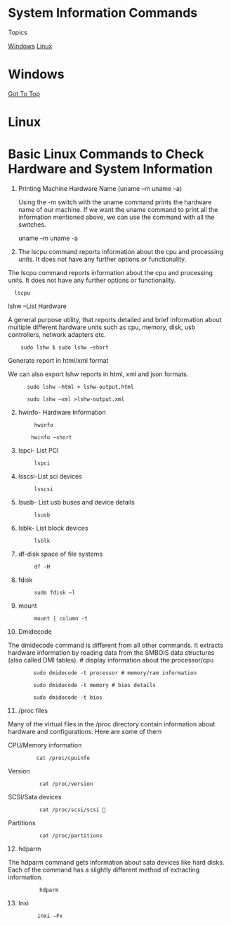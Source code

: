 # System Information Commands


<a name="top"></a>
Topics

  [Windows](#windows)
  [Linux](#linux)
  
  
  
  
  
  
  # Windows
  
  
  
  [Got To Top](#top)
  <a name=""></a>
  # Linux
  
  
# Basic Linux Commands to Check Hardware and System Information



1. Printing Machine Hardware Name (uname –m uname –a)
 
    Using the -m switch with the uname command prints the hardware name of our machine. If we want the uname command to print all the information mentioned above, we can use the command with all the switches.


    uname –m
    uname -a


2. The lscpu command reports information about the cpu and processing units. It does not have any further options or functionality.

The lscpu command reports information about the cpu and processing units. It does not have any further options or functionality.


      lscpu
  
  
lshw –List Hardware

  A general purpose utility, that reports detailed and brief information about multiple different hardware units such as cpu, memory, disk, usb controllers, network adapters etc.
  
  
        sudo lshw $ sudo lshw –short
  
  
  Generate report in html/xml format

We can also export lshw reports in html, xml and json formats.


          sudo lshw –html > lshw-output.html

          sudo lshw –xml >lshw-output.xml


2. hwinfo- Hardware Information

            hwinfo

           hwinfo –short


3. lspci- List PCI

            lspci



4. lsscsi-List sci devices

            lsscsi


5. lsusb- List usb buses and device details


            lsusb

6. lsblk- List block devices

            lsblk

7. df-disk space of file systems

            df -H



8. fdisk

            sudo fdisk –l


9. mount


            mount | column -t
 
 
 
10. Dmidecode

The dmidecode command is different from all other commands. It extracts hardware information by reading data from the SMBOIS data structures (also called DMI tables). # display information about the processor/cpu


            sudo dmidecode -t processor # memory/ram information

            sudo dmidecode -t memory # bios details

            sudo dmidecode -t bios


11. /proc files

Many of the virtual files in the /proc directory contain information about hardware and configurations. Here are some of them


CPU/Memory information

             cat /proc/cpuinfo

Version

              cat /proc/version

SCSI/Sata devices

              cat /proc/scsi/scsi 

Partitions

              cat /proc/partitions



12. hdparm

The hdparm command gets information about sata devices like hard disks. Each of the command has a slightly different method of extracting information.


              hdparm


13. Inxi

              inxi –Fx




























  
  
  
  
  
  
  
  
  
  
  
  
  
  
  
  
  
